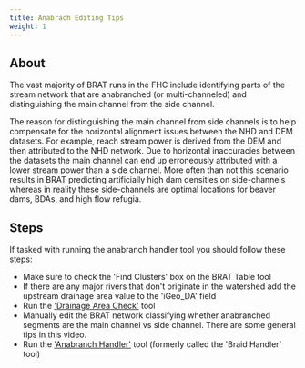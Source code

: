```yaml
---
title: Anabrach Editing Tips
weight: 1
---
```


## About

The vast majority of BRAT runs in the FHC include identifying parts of the stream network that are anabranched (or multi-channeled) and distinguishing the main channel from the side channel.  

The reason for distinguishing the main channel from side channels is to help compensate for the horizontal alignment issues between the NHD and DEM datasets.  For example, reach stream power is derived from the DEM and then attributed to the NHD network.  Due to horizontal inaccuracies between the datasets the main channel can end up erroneously attributed with a lower stream power than a side channel.  More often than not this scenario results in BRAT predicting artificially high dam densities on side-channels whereas in reality these side-channels are optimal locations for beaver dams, BDAs, and high flow refugia.

## Steps

If tasked with running the anabranch handler tool you should follow these steps:

- Make sure to check the 'Find Clusters' box on the BRAT Table tool 
- If there are any major rivers that don't originate in the watershed add the upstream drainage area value to the 'iGeo_DA' field
- Run the ['Drainage Area Check'](http://brat.riverscapes.xyz/Documentation/Tutorials/StepByStep/3.1-DrainageAreaCheck) tool
- Manually edit the BRAT network classifying whether anabranched segments are the main channel vs side channel.  There are some general tips in this video.
- Run the ['Anabranch Handler'](http://brat.riverscapes.xyz/Documentation/Tutorials/StepByStep/3.2-BRATBraidHandler.html)  tool (formerly called the 'Braid Handler' tool)

